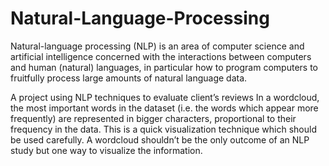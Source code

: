# Natural-Language-Processing

Natural-language processing (NLP) is an area of computer science and artificial intelligence concerned with the interactions between computers and human (natural) languages, in particular how to program computers to fruitfully process large amounts of natural language data.

A project using NLP techniques to evaluate client’s reviews
In a wordcloud, the most important words in the dataset (i.e. the words which appear more frequently) are represented in bigger characters, proportional to their frequency in the data. This is a quick visualization technique which should be used carefully. A wordcloud shouldn’t be the only outcome of an NLP study but one way to visualize the information.
